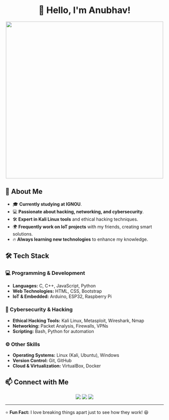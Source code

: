<!-- Animated Tech Banner (Black & Blue Theme) -->


<h1 align="center">👋 Hello, I'm Anubhav! </h1>

<!-- Hacker GIF -->
<p align="center">
  <img src="https://media.giphy.com/media/RbDKaczqWovIugyJmW/giphy.gif" width="500px">
</p>

## 🚀 About Me  
- 🎓 **Currently studying at IGNOU**.  
- 💻 **Passionate about hacking, networking, and cybersecurity**.  
- 🛠️ **Expert in Kali Linux tools** and ethical hacking techniques.  
- 🌍 **Frequently work on IoT projects** with my friends, creating smart solutions.  
- 🔥 **Always learning new technologies** to enhance my knowledge.  

## 🛠 Tech Stack  
### 💻 Programming & Development  
- **Languages:** C, C++, JavaScript, Python  
- **Web Technologies:** HTML, CSS, Bootstrap  
- **IoT & Embedded:** Arduino, ESP32, Raspberry Pi  

### 🔐 Cybersecurity & Hacking  
- **Ethical Hacking Tools:** Kali Linux, Metasploit, Wireshark, Nmap  
- **Networking:** Packet Analysis, Firewalls, VPNs  
- **Scripting:** Bash, Python for automation  

### ⚙️ Other Skills  
- **Operating Systems:** Linux (Kali, Ubuntu), Windows  
- **Version Control:** Git, GitHub  
- **Cloud & Virtualization:** VirtualBox, Docker  

## 📫 Connect with Me  
<p align="center">
  <a href="https://github.com/Anubhavzex"><img src="https://img.shields.io/badge/GitHub-000000?style=for-the-badge&logo=github&logoColor=white"></a>
  <a href="#in/anubhav"><img src="https://img.shields.io/badge/LinkedIn-0077B5?style=for-the-badge&logo=linkedin&logoColor=white"></a>
  <a href="dheerajsingh4804@gmail.com"><img src="https://img.shields.io/badge/Email-0078D4?style=for-the-badge&logo=gmail&logoColor=white"></a>
</p>

---

⭐ **Fun Fact:** I love breaking things apart just to see how they work! 😆  
